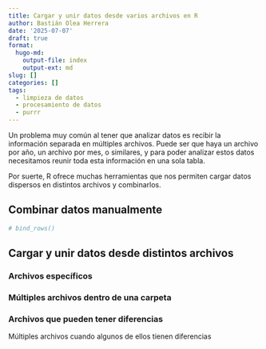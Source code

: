 ```yaml
---
title: Cargar y unir datos desde varios archivos en R
author: Bastián Olea Herrera
date: '2025-07-07'
draft: true
format:
  hugo-md:
    output-file: index
    output-ext: md
slug: []
categories: []
tags:
  - limpieza de datos
  - procesamiento de datos
  - purrr
---
```



Un problema muy común al tener que analizar datos es recibir la información separada en múltiples archivos. Puede ser que haya un archivo por año, un archivo por mes, o similares, y para poder analizar estos datos necesitamos reunir toda esta información en una sola tabla.

Por suerte, R ofrece muchas herramientas que nos permiten cargar datos dispersos en distintos archivos y combinarlos.

## Combinar datos manualmente

``` r
# bind_rows()
```

## Cargar y unir datos desde distintos archivos

### Archivos específicos

### Múltiples archivos dentro de una carpeta

### Archivos que pueden tener diferencias

Múltiples archivos cuando algunos de ellos tienen diferencias
